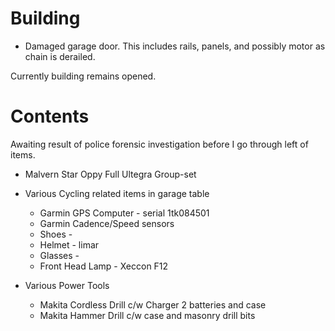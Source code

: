 # Building

* Damaged garage door. 
  This includes rails, panels, and possibly motor as chain is derailed.

Currently building remains opened.

# Contents 
Awaiting result of police forensic investigation before I go through left of items.

* Malvern Star Oppy
  Full Ultegra Group-set
    
* Various Cycling related items in garage table

  * Garmin GPS Computer - serial 1tk084501
  * Garmin Cadence/Speed sensors
  * Shoes - 
  * Helmet - limar 
  * Glasses - 
  * Front Head Lamp - Xeccon F12

* Various Power Tools

  * Makita Cordless Drill c/w Charger 2 batteries and case
  * Makita Hammer Drill c/w case and masonry drill bits

  

